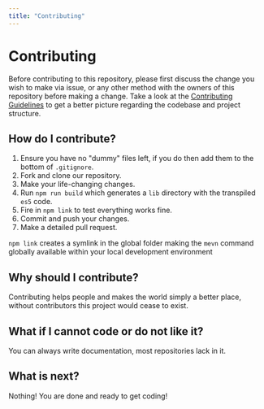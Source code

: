 ```yaml
---
title: "Contributing"
---
```


# Contributing

Before contributing to this repository, please first discuss the change you wish to make via issue, or any other method with the owners of this repository before making a change. Take a look at the [Contributing Guidelines](https://github.com/madlabsinc/mevn-cli/wiki/Contributing-Guidelines) to get a better picture regarding the codebase and project structure.

## How do I contribute?

1. Ensure you have no "dummy" files left, if you do then add them to the bottom of `.gitignore`.
2. Fork and clone our repository.
3. Make your life-changing changes.
4. Run `npm run build` which generates a `lib` directory with the transpiled `es5` code.
5. Fire in `npm link` to test everything works fine.
6. Commit and push your changes.
7. Make a detailed pull request.

`npm link` creates a symlink in the global folder making the `mevn` command globally available within your local development environment

## Why should I contribute?

Contributing helps people and makes the world simply a better place, without contributors this project would cease to exist.

## What if I cannot code or do not like it?

You can always write documentation, most repositories lack in it.

## What is next?

Nothing! You are done and ready to get coding!

